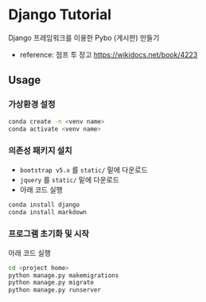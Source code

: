 # Django Tutorial

Django 프레임워크를 이용한 Pybo (게시판) 만들기

* reference: 점프 투 장고 <https://wikidocs.net/book/4223>

## Usage

### 가상환경 설정

```bash
conda create -n <venv name>
conda activate <venv name>
```

### 의존성 패키지 설치

* `bootstrap v5.x` 를 `static/` 밑에 다운로드
* `jquery` 를 `static/` 밑에 다운로드
* 아래 코드 실행

```bash
conda install django
conda install markdown
```

### 프로그램 초기화 및 시작

아래 코드 실행

```bash
cd <project home>
python manage.py makemigrations
python manage.py migrate
python manage.py runserver
```
